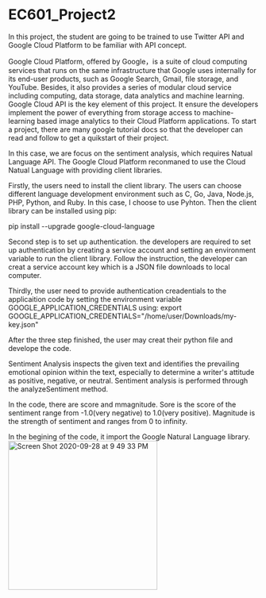 # EC601_Project2

In this project, the student are going to be trained to use Twitter API and Google Cloud Platform to be familiar with API concept.

Google Cloud Platform, offered by Google，is a suite of cloud computing services that runs on the same infrastructure that Google uses internally for its end-user products, such as Google Search, Gmail, file storage, and YouTube. Besides, it also provides a series of modular cloud service including computing, data storage, data analytics and machine learning. Google Cloud API is the key element of this project. It ensure the developers implement the power of everything from storage access to machine-learning based image analytics to their Cloud Platform applications. To start a project, there are many google tutorial docs so that the developer can read and follow to get a quikstart of their project.  

In this case, we are focus on the sentiment analysis, which requires Natual Language API. The Google Cloud Platform reconmaned to use the Cloud Natual Language with providing client libraries. 

Firstly, the users need to install the client library. The users can choose different language development environment such as C, Go, Java, Node.js, PHP, Python, and Ruby. In this case, I choose to use Pyhton. Then the client library can be installed using pip: 

pip install --upgrade google-cloud-language

Second step is to set up authentication. the developers are required to set up authentication by creating a service account and setting an environment variable to run the client library. Follow the instruction, the developer can creat a service account key which is a JSON file downloads to local computer.

Thirdly, the user need to provide authentication creadentials to the applicaition code by setting the environment variable GOOGLE_APPLICATION_CREDENTIALS using:
export GOOGLE_APPLICATION_CREDENTIALS="/home/user/Downloads/my-key.json"

After the three step finished, the user may creat their python file and develope the code. 

Sentiment Analysis inspects the given text and identifies the prevailing emotional opinion within the text, especially to determine a writer's attitude as positive, negative, or neutral. Sentiment analysis is performed through the analyzeSentiment method.

In the code, there are score and mmagnitude. Sore is the score of the sentiment range from -1.0(very negative) to 1.0(very positive). Magnitude is the strength of sentiment and ranges from 0 to infinity.

In the begining of the code, it import the Google Natural Language library.
<img width="300" alt="Screen Shot 2020-09-28 at 9 49 33 PM" src="https://user-images.githubusercontent.com/70667153/94480616-23972000-0209-11eb-97d1-03eddf8fee6b.png">




